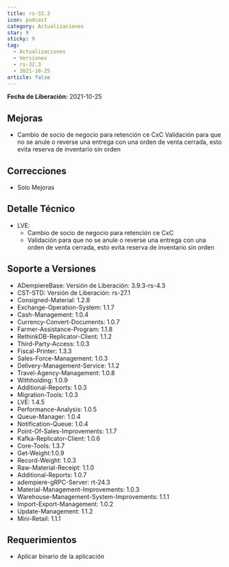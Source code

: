 ```yaml
---
title: rs-32.3
icon: podcast
category: Actualizaciones
star: 9
sticky: 9
tag:
  - Actualizaciones
  - Versiones
  - rs-32.3
  - 2021-10-25
article: false
---
```


**Fecha de Liberación:** 2021-10-25

## Mejoras

- Cambio de socio de negocio para retención ce CxC
 Validación para que no se anule o reverse una entrega con una orden de venta cerrada, esto evita reserva de inventario sin orden

## Correcciones

- Solo Mejoras

## Detalle Técnico

- LVE:
  - Cambio de socio de negocio para retención ce CxC
  - Validación para que no se anule o reverse una entrega con una orden de venta cerrada, esto evita reserva de inventario sin orden

## Soporte a Versiones

- ADempiereBase: Versión de Liberación: 3.9.3-rs-4.3
- CST-STD: Versión de Liberación: rs-27.1
- Consigned-Material: 1.2.8
- Exchange-Operation-System: 1.1.7
- Cash-Management: 1.0.4
- Currency-Convert-Documents: 1.0.7
- Farmer-Assistance-Program: 1.1.8
- RethinkDB-Replicator-Client: 1.1.2
- Third-Party-Access: 1.0.3
- Fiscal-Printer: 1.3.3
- Sales-Force-Management: 1.0.3
- Delivery-Management-Service: 1.1.2
- Travel-Agency-Management: 1.0.8
- Withholding: 1.0.9
- Additional-Reports: 1.0.3
- Migration-Tools: 1.0.3
- LVE: 1.4.5
- Performance-Analysis: 1.0.5
- Queue-Manager: 1.0.4
- Notification-Queue: 1.0.4
- Point-Of-Sales-Improvements: 1.1.7
- Kafka-Replicator-Client: 1.0.6
- Core-Tools: 1.3.7
- Get-Weight:1.0.9
- Record-Weight: 1.0.3
- Raw-Material-Receipt: 1.1.0
- Additional-Reports: 1.0.7
- adempiere-gRPC-Server: rt-24.3
- Material-Management-Improvements: 1.0.3
- Warehouse-Management-System-Improvements: 1.1.1
- Import-Export-Management: 1.0.2
- Update-Management: 1.1.2
- Mini-Retail: 1.1.1

## Requerimientos

- Aplicar binario de la aplicación
